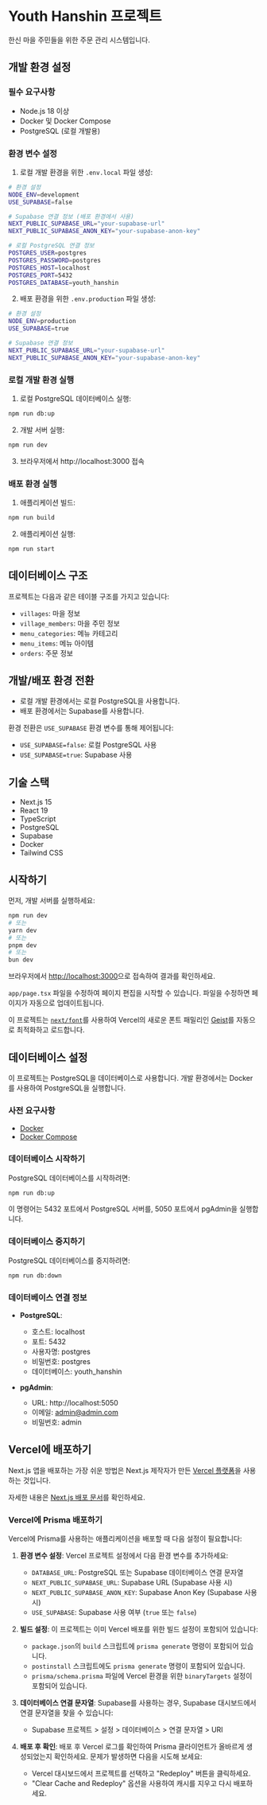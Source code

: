 # Youth Hanshin 프로젝트

한신 마을 주민들을 위한 주문 관리 시스템입니다.

## 개발 환경 설정

### 필수 요구사항

- Node.js 18 이상
- Docker 및 Docker Compose
- PostgreSQL (로컬 개발용)

### 환경 변수 설정

1. 로컬 개발 환경을 위한 `.env.local` 파일 생성:

```bash
# 환경 설정
NODE_ENV=development
USE_SUPABASE=false

# Supabase 연결 정보 (배포 환경에서 사용)
NEXT_PUBLIC_SUPABASE_URL="your-supabase-url"
NEXT_PUBLIC_SUPABASE_ANON_KEY="your-supabase-anon-key"

# 로컬 PostgreSQL 연결 정보
POSTGRES_USER=postgres
POSTGRES_PASSWORD=postgres
POSTGRES_HOST=localhost
POSTGRES_PORT=5432
POSTGRES_DATABASE=youth_hanshin
```

2. 배포 환경을 위한 `.env.production` 파일 생성:

```bash
# 환경 설정
NODE_ENV=production
USE_SUPABASE=true

# Supabase 연결 정보
NEXT_PUBLIC_SUPABASE_URL="your-supabase-url"
NEXT_PUBLIC_SUPABASE_ANON_KEY="your-supabase-anon-key"
```

### 로컬 개발 환경 실행

1. 로컬 PostgreSQL 데이터베이스 실행:

```bash
npm run db:up
```

2. 개발 서버 실행:

```bash
npm run dev
```

3. 브라우저에서 http://localhost:3000 접속

### 배포 환경 실행

1. 애플리케이션 빌드:

```bash
npm run build
```

2. 애플리케이션 실행:

```bash
npm run start
```

## 데이터베이스 구조

프로젝트는 다음과 같은 테이블 구조를 가지고 있습니다:

- `villages`: 마을 정보
- `village_members`: 마을 주민 정보
- `menu_categories`: 메뉴 카테고리
- `menu_items`: 메뉴 아이템
- `orders`: 주문 정보

## 개발/배포 환경 전환

- 로컬 개발 환경에서는 로컬 PostgreSQL을 사용합니다.
- 배포 환경에서는 Supabase를 사용합니다.

환경 전환은 `USE_SUPABASE` 환경 변수를 통해 제어됩니다:

- `USE_SUPABASE=false`: 로컬 PostgreSQL 사용
- `USE_SUPABASE=true`: Supabase 사용

## 기술 스택

- Next.js 15
- React 19
- TypeScript
- PostgreSQL
- Supabase
- Docker
- Tailwind CSS

## 시작하기

먼저, 개발 서버를 실행하세요:

```bash
npm run dev
# 또는
yarn dev
# 또는
pnpm dev
# 또는
bun dev
```

브라우저에서 [http://localhost:3000](http://localhost:3000)으로 접속하여 결과를 확인하세요.

`app/page.tsx` 파일을 수정하여 페이지 편집을 시작할 수 있습니다. 파일을 수정하면 페이지가 자동으로 업데이트됩니다.

이 프로젝트는 [`next/font`](https://nextjs.org/docs/app/building-your-application/optimizing/fonts)를 사용하여 Vercel의 새로운 폰트 패밀리인 [Geist](https://vercel.com/font)를 자동으로 최적화하고 로드합니다.

## 데이터베이스 설정

이 프로젝트는 PostgreSQL을 데이터베이스로 사용합니다. 개발 환경에서는 Docker를 사용하여 PostgreSQL을 실행합니다.

### 사전 요구사항

- [Docker](https://www.docker.com/products/docker-desktop)
- [Docker Compose](https://docs.docker.com/compose/install/)

### 데이터베이스 시작하기

PostgreSQL 데이터베이스를 시작하려면:

```bash
npm run db:up
```

이 명령어는 5432 포트에서 PostgreSQL 서버를, 5050 포트에서 pgAdmin을 실행합니다.

### 데이터베이스 중지하기

PostgreSQL 데이터베이스를 중지하려면:

```bash
npm run db:down
```

### 데이터베이스 연결 정보

- **PostgreSQL**:

  - 호스트: localhost
  - 포트: 5432
  - 사용자명: postgres
  - 비밀번호: postgres
  - 데이터베이스: youth_hanshin

- **pgAdmin**:
  - URL: http://localhost:5050
  - 이메일: admin@admin.com
  - 비밀번호: admin

## Vercel에 배포하기

Next.js 앱을 배포하는 가장 쉬운 방법은 Next.js 제작자가 만든 [Vercel 플랫폼](https://vercel.com/new?utm_medium=default-template&filter=next.js&utm_source=create-next-app&utm_campaign=create-next-app-readme)을 사용하는 것입니다.

자세한 내용은 [Next.js 배포 문서](https://nextjs.org/docs/app/building-your-application/deploying)를 확인하세요.

### Vercel에 Prisma 배포하기

Vercel에 Prisma를 사용하는 애플리케이션을 배포할 때 다음 설정이 필요합니다:

1. **환경 변수 설정**:
   Vercel 프로젝트 설정에서 다음 환경 변수를 추가하세요:

   - `DATABASE_URL`: PostgreSQL 또는 Supabase 데이터베이스 연결 문자열
   - `NEXT_PUBLIC_SUPABASE_URL`: Supabase URL (Supabase 사용 시)
   - `NEXT_PUBLIC_SUPABASE_ANON_KEY`: Supabase Anon Key (Supabase 사용 시)
   - `USE_SUPABASE`: Supabase 사용 여부 (`true` 또는 `false`)

2. **빌드 설정**:
   이 프로젝트는 이미 Vercel 배포를 위한 빌드 설정이 포함되어 있습니다:

   - `package.json`의 `build` 스크립트에 `prisma generate` 명령이 포함되어 있습니다.
   - `postinstall` 스크립트에도 `prisma generate` 명령이 포함되어 있습니다.
   - `prisma/schema.prisma` 파일에 Vercel 환경을 위한 `binaryTargets` 설정이 포함되어 있습니다.

3. **데이터베이스 연결 문자열**:
   Supabase를 사용하는 경우, Supabase 대시보드에서 연결 문자열을 찾을 수 있습니다:

   - Supabase 프로젝트 > 설정 > 데이터베이스 > 연결 문자열 > URI

4. **배포 후 확인**:
   배포 후 Vercel 로그를 확인하여 Prisma 클라이언트가 올바르게 생성되었는지 확인하세요.
   문제가 발생하면 다음을 시도해 보세요:
   - Vercel 대시보드에서 프로젝트를 선택하고 "Redeploy" 버튼을 클릭하세요.
   - "Clear Cache and Redeploy" 옵션을 사용하여 캐시를 지우고 다시 배포하세요.
